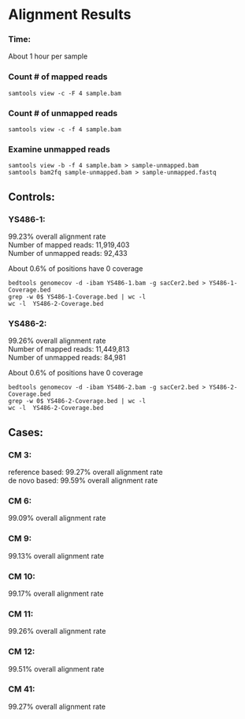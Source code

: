 # Alignment Results

### Time:
About 1 hour per sample

### Count # of mapped reads
```
samtools view -c -F 4 sample.bam
```

### Count # of unmapped reads
```
samtools view -c -f 4 sample.bam
```

### Examine unmapped reads
```
samtools view -b -f 4 sample.bam > sample-unmapped.bam
samtools bam2fq sample-unmapped.bam > sample-unmapped.fastq
```

## __Controls__:

### YS486-1:  
99.23% overall alignment rate  
Number of mapped reads: 11,919,403  
Number of unmapped reads: 92,433

About 0.6% of positions have 0 coverage
```
bedtools genomecov -d -ibam YS486-1.bam -g sacCer2.bed > YS486-1-Coverage.bed
grep -w 0$ YS486-1-Coverage.bed | wc -l
wc -l  YS486-2-Coverage.bed
```

### YS486-2:  
99.26% overall alignment rate  
Number of mapped reads: 11,449,813  
Number of unmapped reads: 84,981

About 0.6% of positions have 0 coverage
```
bedtools genomecov -d -ibam YS486-2.bam -g sacCer2.bed > YS486-2-Coverage.bed
grep -w 0$ YS486-2-Coverage.bed | wc -l
wc -l  YS486-2-Coverage.bed
```

## __Cases__:
### CM 3:
reference based: 99.27% overall alignment rate  
de novo based: 99.59% overall alignment rate

### CM 6:
99.09% overall alignment rate

### CM 9:
99.13% overall alignment rate

### CM 10:
99.17% overall alignment rate

### CM 11:
99.26% overall alignment rate

### CM 12:
99.51% overall alignment rate

### CM 41:
99.27% overall alignment rate
